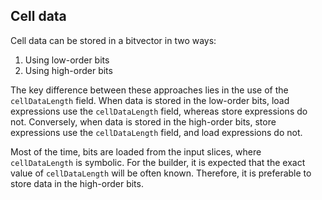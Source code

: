 ## Cell data 

Cell data can be stored in a bitvector in two ways:

1. Using low-order bits
2. Using high-order bits

The key difference between these approaches lies in the use of the `cellDataLength` field. When data is stored in the low-order bits, load expressions use the `cellDataLength` field, whereas store expressions do not. Conversely, when data is stored in the high-order bits, store expressions use the `cellDataLength` field, and load expressions do not.

Most of the time, bits are loaded from the input slices, where `cellDataLength` is symbolic. For the builder, it is expected that the exact value of `cellDataLength` will be often known. Therefore, it is preferable to store data in the high-order bits.